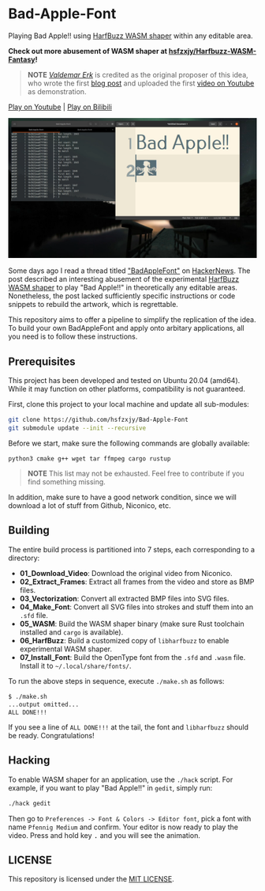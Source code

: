 # Bad-Apple-Font

Playing Bad Apple!! using [HarfBuzz WASM shaper](https://github.com/harfbuzz/harfbuzz/blob/main/docs/wasm-shaper.md) within any editable area.

**Check out more abusement of WASM shaper at [hsfzxjy/Harfbuzz-WASM-Fantasy](https://github.com/hsfzxjy/Harfbuzz-WASM-Fantasy)!**

> **NOTE** [_Valdemar Erk_](https://blog.erk.dev/) is credited as the original proposer of this idea, who wrote the first [blog post](https://blog.erk.dev/posts/anifont/) and uploaded the first [video on Youtube](https://www.youtube.com/watch?v=GF2sn2DXjlA) as demonstration.

[Play on Youtube](https://www.youtube.com/embed/qFd8vsr8nag) | [Play on Bilibili](https://www.bilibili.com/video/BV1SP411Y7Dr)

![](./cover.png)

Some days ago I read a thread titled ["BadAppleFont"](https://blog.erk.dev/posts/anifont/) on [HackerNews](https://news.ycombinator.com/item?id=37317055). The post described an interesting abusement of the experimental [HarfBuzz WASM shaper](https://github.com/harfbuzz/harfbuzz/blob/main/docs/wasm-shaper.md) to play "Bad Apple!!" in theoretically any editable areas. Nonetheless, the post lacked sufficiently specific instructions or code snippets to rebuild the artwork, which is regrettable.

This repository aims to offer a pipeline to simplify the replication of the idea. To build your own BadAppleFont and apply onto arbitary applications, all you need is to follow these instructions.

## Prerequisites

This project has been developed and tested on Ubuntu 20.04 (amd64). While it may function on other platforms, compatibility is not guaranteed.

First, clone this project to your local machine and update all sub-modules:

```bash
git clone https://github.com/hsfzxjy/Bad-Apple-Font
git submodule update --init --recursive
```

Before we start, make sure the following commands are globally available:

```plaintext
python3 cmake g++ wget tar ffmpeg cargo rustup
```

> **NOTE** This list may not be exhausted. Feel free to contribute if you find something missing.

In addition, make sure to have a good network condition, since we will download a lot of stuff from Github, Niconico, etc.

## Building

The entire build process is partitioned into 7 steps, each corresponding to a directory:

- **01_Download_Video**: Download the original video from Niconico.
- **02_Extract_Frames**: Extract all frames from the video and store as BMP files.
- **03_Vectorization**: Convert all extracted BMP files into SVG files.
- **04_Make_Font**: Convert all SVG files into strokes and stuff them into an `.sfd` file.
- **05_WASM**: Build the WASM shaper binary (make sure Rust toolchain installed and `cargo` is available).
- **06_HarfBuzz**: Build a customized copy of `libharfbuzz` to enable experimental WASM shaper.
- **07_Install_Font**: Build the OpenType font from the `.sfd` and `.wasm` file. Install it to `~/.local/share/fonts/`.

To run the above steps in sequence, execute `./make.sh` as follows:

```shell
$ ./make.sh
...output omitted...
ALL DONE!!!
```

If you see a line of `ALL DONE!!!` at the tail, the font and `libharfbuzz` should be ready. Congratulations!

## Hacking

To enable WASM shaper for an application, use the `./hack` script. For example, if you want to play "Bad Apple!!" in `gedit`, simply run:

```bash
./hack gedit
```

Then go to `Preferences -> Font & Colors -> Editor font`, pick a font with name `Pfennig Medium` and confirm. Your editor is now ready to play the video. Press and hold key <kbd>.</kbd> and you will see the animation.

## LICENSE

This repository is licensed under the [MIT LICENSE](./LICENSE).
